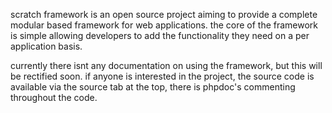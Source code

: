 scratch framework is an open source project aiming to provide a complete modular based framework for web applications. the core of the framework is simple allowing developers to add the functionality they need on a per application basis.

currently there isnt any documentation on using the framework, but this will be rectified soon. if anyone is interested in the project, the source code is available via the source tab at the top, there is phpdoc's commenting throughout the code.